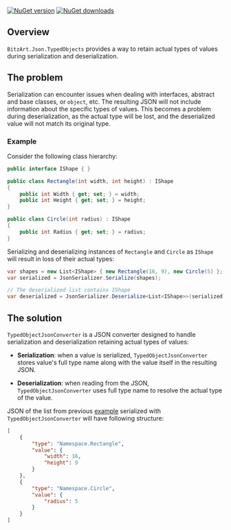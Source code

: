 [![NuGet version](https://img.shields.io/nuget/v/BitzArt.Json.TypedObjects.svg)](https://www.nuget.org/packages/BitzArt.Json.TypedObjects/)
[![NuGet downloads](https://img.shields.io/nuget/dt/BitzArt.Json.TypedObjects.svg)](https://www.nuget.org/packages/BitzArt.Json.TypedObjects/)

## Overview
`BitzArt.Json.TypedObjects` provides a way to retain actual types of values during serialization and deserialization.

## The problem
Serialization can encounter issues when dealing with interfaces, abstract and base classes, or `object`, etc. The resulting JSON will not include information about the specific types of values. This becomes a problem during deserialization, as the actual type will be lost, and the deserialized value will not match its original type.

### Example
Consider the following class hierarchy:

```csharp
public interface IShape { }

public class Rectangle(int width, int height) : IShape
{
    public int Width { get; set; } = width;
    public int Height { get; set; } = height;
}

public class Circle(int radius) : IShape
{
    public int Radius { get; set; } = radius;
}
```

Serializing and deserializing instances of `Rectangle` and `Circle` as `IShape` will result in loss of their actual types:

```csharp
var shapes = new List<IShape> { new Rectangle(16, 9), new Circle(5) };
var serialized = JsonSerializer.Serialize(shapes);

// The deserialized list contains IShape
var deserialized = JsonSerializer.Deserialize<List<IShape>>(serialized);
```

## The solution
`TypedObjectJsonConverter` is a JSON converter designed to handle serialization and deserialization retaining actual types of values:

 - __Serialization__: when a value is serialized, `TypedObjectJsonConverter` stores value's full type name along with the value itself in the resulting JSON.

- __Deserialization__: when reading from the JSON, `TypedObjectJsonConverter` uses full type name to resolve the actual type of the value.

JSON of the list from previous [example](#example) serialized with `TypedObjectJsonConverter` will have following structure:

```json
[
	{
		"type": "Namespace.Rectangle",
		"value": {
			"width": 16,
			"height": 9
		}
	},
	{
		"type": "Namespace.Circle",
		"value": {
			"radius": 5
		}
	}
]
```

